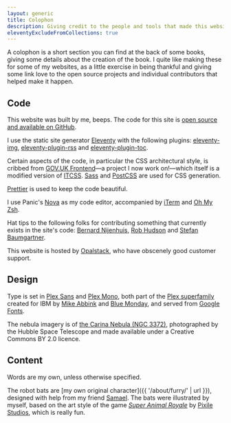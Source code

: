 ```yaml
---
layout: generic
title: Colophon
description: Giving credit to the people and tools that made this website possible.
eleventyExcludeFromCollections: true
---
```


A colophon is a short section you can find at the back of some books, giving some details about the creation of the book. I quite like making these for some of my websites, as a little exercise in being thankful and giving some link love to the open source projects and individual contributors that helped make it happen.

## Code

This website was built by me, beeps. The code for this site is [open source and available on GitHub](https://github.com/querkmachine/beeps.website).

I use the static site generator [Eleventy](http://11ty.dev) with the following plugins: [eleventy-img](https://github.com/11ty/eleventy-img), [eleventy-plugin-rss](https://github.com/11ty/eleventy-plugin-rss) and [eleventy-plugin-toc](https://github.com/jdsteinbach/eleventy-plugin-toc).

Certain aspects of the code, in particular the CSS architectural style, is cribbed from [GOV.UK Frontend](https://github.com/alphagov/govuk-frontend)—a project I now work on!—which itself is a modified version of [ITCSS](https://itcss.io). [Sass](https://sass-lang.com/) and [PostCSS](https://postcss.org) are used for CSS generation.

[Prettier](https://prettier.io/) is used to keep the code beautiful.

I use Panic's [Nova](http://nova.app) as my code editor, accompanied by [iTerm](https://iterm2.com/) and [Oh My Zsh](https://ohmyz.sh/).

Hat tips to the following folks for contributing something that currently exists in the site's code: [Bernard Nijenhuis](https://bnijenhuis.nl/notes/2021-05-10-automatically-generate-open-graph-images-in-eleventy/), [Rob Hudson](https://rob.cogit8.org/posts/2020-10-28-simple-11ty-cache-busting/) and [Stefan Baumgartner](https://fettblog.eu/11ty-automatic-twitter-cards/).

This website is hosted by [Opalstack](http://opalstack.com/), who have obscenely good customer support.

## Design

Type is set in [Plex Sans](https://fonts.google.com/specimen/IBM+Plex+Sans) and [Plex Mono](https://fonts.google.com/specimen/IBM+Plex+Mono), both part of the [Plex superfamily](https://www.ibm.com/plex/) created for IBM by [Mike Abbink](https://mikeabbink.com/) and [Blue Monday](https://boldmonday.com/), and served from [Google Fonts](https://fonts.google.com/).

The nebula imagery is of [the Carina Nebula (NGC 3372)](https://www.flickr.com/photos/gsfc/4398656115), photographed by the Hubble Space Telescope and made available under a Creative Commons BY 2.0 licence.

## Content

Words are my own, unless otherwise specified.

The robot bats are [my own original character]({{ '/about/furry/' | url }}), designed with help from my friend [Samael](https://twitter.com/Samael101). The bats were illustrated by myself, based on the art style of the game _[Super Animal Royale](https://animalroyale.com)_ by [Pixile Studios](https://pixilestudios.com), which is really fun.
